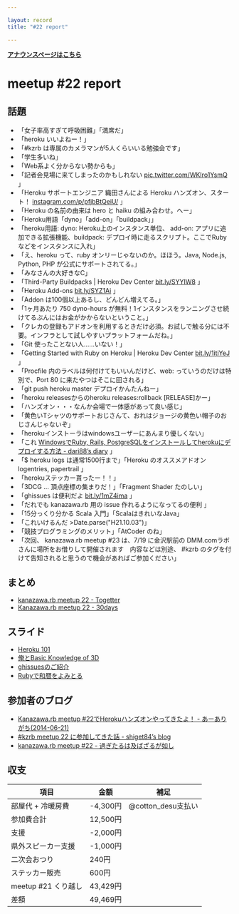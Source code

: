 ```yaml
---

layout: record
title: "#22 report"

---
```


<p> <a href="./"><strong>アナウンスページはこちら</strong></a></p>

meetup #22 report
==================

話題
----

-   「女子率高すぎて呼吸困難」「満席だ」
-   「heroku いいよねー！」
-   「#kzrb は専属のカメラマンが5人くらいいる勉強会です」
-   「学生多いね」
-   「Web系よく分からない勢からも」
-   「記者会見場に来てしまったのかもしれない [pic.twitter.com/WKIro1YsmQ](http://t.co/WKIro1YsmQ) 」
-   「Heroku サポートエンジニア 織田さんによる Heroku ハンズオン、スタート！ [instagram.com/p/pfjbBtQeiU/](http://instagram.com/p/pfjbBtQeiU/) 」
-   「Heroku の名前の由来は hero と haiku の組み合わせ。へー」
-   「Heroku用語「dyno」「add-on」「buildpack」」
-   「heroku用語: dyno: Heroku上のインスタンス単位、 add-on: アプリに追加できる拡張機能、buildpack: デプロイ時に走るスクリプト。ここでRubyなどをインスタンスに入れ」
-   「え、heroku って、ruby オンリーじゃないのか。ほほう。Java, Node.js, Python, PHP が公式にサポートされてる。」
-   「みなさんの大好きなC」
-   「Third-Party Buildpacks | Heroku Dev Center [bit.ly/SYYIW8](https://devcenter.heroku.com/articles/third-party-buildpacks) 」
-   「Heroku Add-ons [bit.ly/SYZ1Ai](https://addons.heroku.com/) 」
-   「Addon は100個以上あるし、どんどん増えてる。」
-   「1ヶ月あたり 750 dyno-hours が無料！1インスタンスをランニングさせ続けてるぶんにはお金がかからないということ。」
-   「クレカの登録もアドオンを利用するときだけ必須。お試しで触る分には不要。インフラとして試しやすいプラットフォームだね。」
-   「Git 使ったことない人……いない！」
-   「Getting Started with Ruby on Heroku | Heroku Dev Center [bit.ly/1itiYeJ](https://devcenter.heroku.com/articles/getting-started-with-ruby) 」
-   「Procfile 内のラベルは何付けてもいいんだけど、web: っていうのだけは特別で、Port 80 に来たやつはそこに回される」
-   「git push heroku master デプロイかんたんねー」
-   「heroku releasesからのheroku releases:rollback [RELEASE]かー」
-   「ハンズオン・・・なんか会場で一体感があって良い感じ」
-   「黄色いTシャツのサポートおじさんて、おれはジョージの黄色い帽子のおじさんじゃないぞ」
-   「herokuインストーラはwindowsユーザーにあんまり優しくない」
-   「これ [WindowsでRuby, Rails, PostgreSQLをインストールしてherokuにデプロイする方法 - dari88’s diary](http://t.co/rJUfNDK77k) 」
-   「\$ heroku logs は通常1500行まで」「Heroku のオススメアドオン logentries, papertrail 」
-   「herokuステッカー貰ったー！！」
-   「3DCG … 頂点座標の集まりだ！」「Fragment Shader たのしい」
-   「ghissues は便利だよ [bit.ly/1mZ4ima](https://github.com/izawa/ghissues) 」
-   「だれでも kanazawa.rb 用の issue 作れるようになってるの便利 」
-   「15分っくり分かる Scala 入門」「ScalaはきれいなJava」
-   「これいけるんだ \>Date.parse("H21.10.03")」
-   「競技プログラミングのメリット」「AtCoder のね」
-   「次回、 kanazawa.rb meetup #23 は、7/19 に金沢駅前の DMM.comラボさんに場所をお借りして開催されます　内容などは別途、 #kzrb のタグを付けて告知されると思うので機会があればご参加ください」

まとめ
------

-   [kanazawa.rb meetup 22 - Togetter](http://togetter.com/li/683187)
-   [Kanazawa.rb meetup 22 - 30days](http://30d.jp/kzrb/12)

スライド
--------

-   [Heroku 101](https://t.co/UeXpkxSItW)
-   [俺とBasic Knowledge of 3D](http://t.co/IXanhrdvKR)
-   [ghissuesのご紹介](http://t.co/ozQyRX6Acs)
-   [Rubyで和暦をよみとる](http://t.co/pm4uzFugzv)

参加者のブログ
--------------

-   [Kanazawa.rb meetup #22でHerokuハンズオンやってきたよ！ - あーありがち(2014-06-21)](http://t.co/gWKHNMUyvV)
-   [#kzrb meetup 22 に参加してきた話 - shiget84’s blog](http://t.co/S95BFOinUI)
-   [kanazawa.rb meetup #22 - 過ぎたるは及ばざるが如し](http://cotton-desu.hatenablog.com/entry/2014/06/27/000824)

収支
----

 | 項目                   | 金額       | 補足                  |
 | ---------------------- | ---------- | --------------------- |
 | 部屋代 + 冷暖房費      | -4,300円   | @cotton\_desu支払い   |
 | 参加費合計             | 12,500円   |                       |
 | 支援                   | -2,000円   |                       |
 | 県外スピーカー支援     | -1,000円   |                       |
 | 二次会おつり           | 240円      |                       |
 | ステッカー販売         | 600円      |                       |
 | meetup #21 くり越し    | 43,429円   |                       |
 | 差額                   | 49,469円   |                       |


